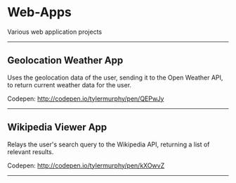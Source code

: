 # Web-Apps
Various web application projects

---

## Geolocation Weather App
Uses the geolocation data of the user, sending it to the Open Weather API, to return current weather data for the user.

Codepen: http://codepen.io/tylermurphy/pen/QEPwJy

---

## Wikipedia Viewer App
Relays the user's search query to the Wikipedia API, returning a list of relevant results.

Codepen: http://codepen.io/tylermurphy/pen/kXOwvZ

---
